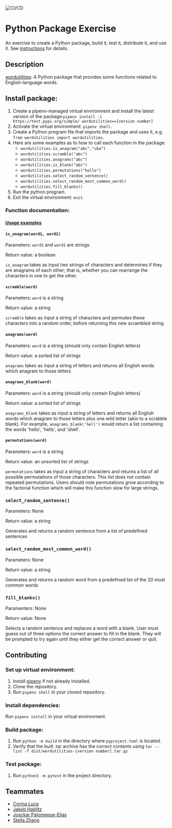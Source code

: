 ![CI/CD](https://github.com/software-students-spring2024/3-python-package-exercise-snailman/actions/workflows/build.yml/badge.svg)

# Python Package Exercise

An exercise to create a Python package, build it, test it, distribute it, and use it. See [instructions](./instructions.md) for details.

## Description

[wordutilities](https://test.pypi.org/project/wordutilities/): A Python package that provides some functions related to English-language words.

## Install package:

1. Create a pipenv-managed virtual environment and install the latest version of the package:`pipenv install -i https://test.pypi.org/simple/ wordutilities==[version number]`
2. Activate the virtual environment: `pipenv shell`.
3. Create a Python program file that imports the package and uses it, e.g. `from wordutilities import wordutilities`.
4. Here are some examples as to how to call each function in the package:
    - `wordutilities.is_anagram("abc","cba")`
    - `wordutilities.scramble("abc")`
    - `wordutilities.anagrams("abc")`
    - `wordutilities.is_blank("abc")`
    - `wordutilities.permutations("hello")`
    - `wordutilities.select_random_sentence()`
    - `wordutilities.select_random_most_common_word()`
    - `wordutilities.fill_blanks()`
5. Run the python program.
6. Exit the virtual environment: `exit`.

### Function documentation:

#### [Usage examples](sample.py)

#### `is_anagram(word1, word2)`
Parameters: `word1` and `word2` are strings

Return value: a boolean

`is_anagram` takes as input two strings of characters and determines if they are anagrams of each other; that is, whether you can rearrange the characters in one to get the other.

#### `scramble(word)`
Parameters: `word` is a string

Return value: a string

`scramble` takes as input a string of characters and permutes these characters into a random order, before returning this new scrambled string

#### `anagrams(word)`
Parameters: `word` is a string (should only contain English letters)

Return value: a sorted list of strings

`anagrams` takes as input a string of letters and returns all English words which anagram to those letters

#### `anagrams_blank(word)`
Parameters: `word` is a string (should only contain English letters)

Return value: a sorted list of strings

`anagrams_blank` takes as input a string of letters and returns all English words which anagram to those letters plus one wild letter (akin to a scrabble blank).  For example, `anagrams_blank('hell')` would return a list containing the words 'hello', 'hells', and 'shell'.

#### `permutations(word)`
Parameters: `word` is a string

Return value: an unsorted list of strings

`permutations` takes as input a string of characters and returns a list of all possible permutations of those characters.   This list does not contain repeated permutations.  Users should note permutations grow according to the factorial function which will make this function slow for large strings.

### `select_random_sentence()`
Parameters: None

Return value: a string

Generates and returns a random sentence from a list of predefined sentences

### `select_random_most_common_word()`
Parameters: None

Return value: a string

Generates and returns a random word from a predefined list of the 20 most common words

### `fill_blanks()`
Paramenters: None

Return value: None

Selects a random sentence and replaces a word with a blank. User must guess out of three options the correct answer to fill in the blank. They will be prompted to try again until they either get the correct answer or quit.

## Contributing

### Set up virtual environment:

1. Install [pipenv](https://github.com/nyu-software-engineering/python-package-example?tab=readme-ov-file) if not already installed.
2. Clone the repository.
3. Run `pipenv shell` in your cloned repository.


### Install dependencies:

Run `pipenv install` in your virtual environment.

### Build package:

1. Run `python -m build` in the directory where `pyproject.toml` is located.
2. Verify that the built .tar archive has the correct contents using `tar --list -f dist/wordutilities-[version number].tar.gz`


### Test package:

1. Run `python3 -m pytest` in the project directory.

## Teammates

* [Corina Luca](https://github.com/CorinaLucaFocsan)
* [Jakob Hablitz](https://github.com/jsh9965)
* [Josckar Palomeque-Elias](https://github.com/josckar)
* [Stella Zhang](https://github.com/qq3173732005)
